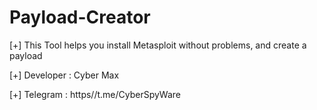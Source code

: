 # Payload-Creator

[+] This Tool helps you install Metasploit without problems, and create a payload  

[+] Developer : Cyber Max 

[+] Telegram : https//t.me/CyberSpyWare



